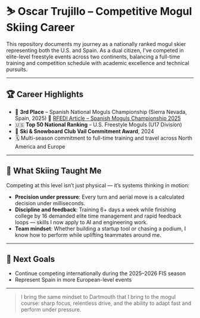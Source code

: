 # ⛷️ Oscar Trujillo – Competitive Mogul Skiing Career

This repository documents my journey as a nationally ranked mogul skier representing both the U.S. and Spain. As a dual citizen, I've competed in elite-level freestyle events across two continents, balancing a full-time training and competition schedule with academic excellence and technical pursuits.

---

## 🏆 Career Highlights

- 🥉 **3rd Place** – Spanish National Moguls Championship (Sierra Nevada, Spain, 2025)
  📸 [RFEDI Article – Spanish Moguls Championship 2025](https://rfedi.es/lucas-verdaguer-y-erika-ruiz-campeones-de-espana-de-moguls-en-sierra-nevada/)
- 🇺🇸 **Top 50 National Ranking** – U.S. Freestyle Moguls (U17 Division)
- 🎿 **Ski & Snowboard Club Vail Commitment Award**, 2024
- 🗓️ Multi-season commitment to full-time training and travel across North America and Europe

---


## 🧠 What Skiing Taught Me

Competing at this level isn’t just physical — it’s systems thinking in motion:

- **Precision under pressure**: Every turn and aerial move is a calculated decision under milliseconds.
- **Discipline and feedback**: Training 6+ days a week while finishing college by 16 demanded elite time management and rapid feedback loops — skills I now apply to AI and engineering work.
- **Team mindset**: Whether building a startup tool or chasing a podium, I know how to perform while uplifting teammates around me.

---

## 🎯 Next Goals

- Continue competing internationally during the 2025–2026 FIS season
- Represent Spain in more European-level events

---

> I bring the same mindset to Dartmouth that I bring to the mogul course: sharp focus, relentless drive, and the ability to adapt fast and perform under pressure.

